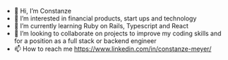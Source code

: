 - 👋 Hi, I’m Constanze
- 👀 I’m interested in financial products, start ups and technology
- 🌱 I’m currently learning Ruby on Rails, Typescript and React 
- 💞️ I’m looking to collaborate on projects to improve my coding skills and for a position as a full stack or backend engineer
- 📫 How to reach me https://www.linkedin.com/in/constanze-meyer/



<!---
rvmby/rvmby is a ✨ special ✨ repository because its `README.md` (this file) appears on your GitHub profile.
You can click the Preview link to take a look at your changes.
--->
